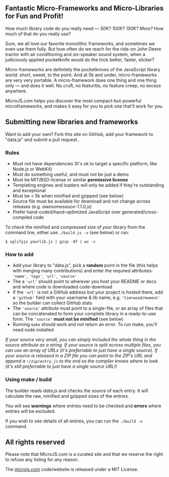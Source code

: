 Fantastic Micro-Frameworks and Micro-Libraries for Fun and Profit!
-----

How much library code do you really need &mdash; *50K? 100K? 150K? More?*
How much of that do you really use?

Sure, we all love our favorite monolithic frameworks, and sometimes we even
use them fully. But how often do we reach for the ride-on John Deere tractor
with air conditioning and six-speaker sound system, when a judiciously
applied pocketknife would do the trick better, faster, slicker?

Micro-frameworks are definitely the pocketknives of the JavaScript library
world: short, sweet, to the point. And at 5k and under, micro-frameworks are
very very portable. A micro-framework does one thing and one thing only —
and does it well. No cruft, no featuritis, no feature creep, no excess anywhere.

MicroJS.com helps you discover the most compact-but-powerful microframeworks,
and makes it easy for you to pick one that’ll work for you.

## Submitting new libraries and frameworks

Want to add your own? Fork this site on GitHub, add your framework to "data.js" and submit a pull request..

### Rules

  * Must not have dependencies (It's ok to target a specific platform, like Node.js or WebKit)
  * Must do something useful, and must not be just a demo
  * Must be MIT/BSD-license or similar **permissive license**
  * Templating engines and loaders will only be added if they're outstanding and exceptional
  * Must be < 5k when minified and gzipped (see below)
  * Source file must be available for download and not change across releases (e.g. *awesomesauce-1.1.0.js*)
  * Prefer hand-coded/hand-optimized JavaScript over generated/cross-compiled code

To check the minified and compressed size of your library from the command line, either use `./build.js -v` (see below) or run:

    $ uglifyjs yourlib.js | gzip -9f | wc -c

### How to add

  * Add your library to "data.js", pick a **random** point in the file (this helps with merging many contributions) and enter the required attributes: `'name'`, `'tags'`, `'url'`, `'source'`
  * The a `'url'` should point to wherever you host your README or docs and where code is downloaded code-download
  * If the `'url'` is not a GitHub address but your project is hosted there, add a `'github'` field with your username & lib name, e.g. `'timrwood/moment'` so the builder can collect GitHub stats
  * The `'source'` attribute must point to a single-file, or an array of files that can be concatenated to form your complete library in a ready-to-use form. The `'source'` **must not be minified** (see below)
  * Running `make` should work and not return an error. To run make, you'll need node installed

*If your source very small, you can simply included the whole thing in the source attribute as a string. If your source is split across multiple files, you can use an array of URLs (it's preferrable to just have a single source). If your source is released in a ZIP file you can point to the ZIP's URL and append a `!/zip/entry.js` to the end so the compiler knows where to look (it's still preferrable to just have a single source URL!)*

### Using make / build ###

The builder reads *data.js* and checks the *source* of each entry. It will calculate the raw, minified and gzipped sizes of the entries.

You will see **warnings** where entries need to be checked and **errors** where entries will be excluded.

If you wish to see details of all entries, you can run the `./build -v` command.

## All rights reserved ###

Please note that MicroJS.com is a curated site and that we reserve the right to refuse any listing for any reason.

The [microjs.com](http://microjs.com) code/website is released under a MIT License.